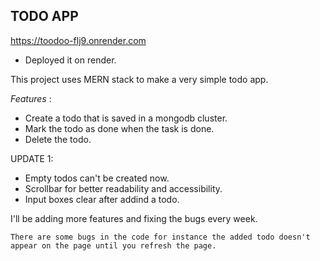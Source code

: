 ## TODO APP

https://toodoo-flj9.onrender.com

- Deployed it on render. 

This project uses MERN stack to make a very simple todo app.

*Features* :

- Create a todo that is saved in a mongodb cluster.
- Mark the todo as done when the task is done.
- Delete the todo.

UPDATE 1:

- Empty todos can't be created now.
- Scrollbar for better readability and accessibility.
- Input boxes clear after addind a todo.

I'll be adding more features and fixing the bugs every week.

``` There are some bugs in the code for instance the added todo doesn't appear on the page until you refresh the page. ```
